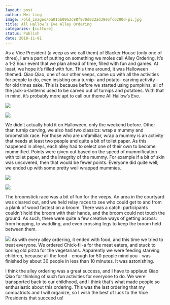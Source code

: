 ```yaml
---
layout: post
author: Mei-Ling
image: /old_images/6a01bb09a3c88f970d022ad39e5fc6200d-pi.jpg
title: All Hallow’s Eve Alley Ordering
categories: [culture]
status: Publish
date: 2018-11-01
---
```


As a Vice President (a veep as we call them) of Blacker House (only one of three), I am a part of putting on something we moles call Alley Ordering. It’s a 1-2 hour event that we plan ahead of time, filled with fun and games. At least, we hope it’s filled with fun. This time around, it was Halloween themed. Qiao Qiao, one of our other veeps, came up with all the activities for people to do, even insisting on a turnip- and potato- carving activity - for old times sake. This is because before we started using pumpkins, all of the jack-o-lanterns used to be carved out of turnips and potatoes. With that in mind, it’s probably more apt to call our theme All Hallow’s Eve.


![](/old_images/6a0105349b8251970b022ad3783e90200c.jpg)

![](/old_images/6a01bb09a3c88f970d022ad39e5fcb200d-pi.jpg)

We didn’t actually hold it on Halloween, only the weekend before. Other than turnip carving, we also had two classics: wrap a mummy and broomstick race. For those who are unfamiliar, wrap a mummy is an activity that needs at least two people and quite a bit of toilet paper. As this happened in alleys, each alley had to select one of their own to become mummified. Points were given out based on the speed of mummification with toilet paper, and the integrity of the mummy. For example if a bit of skin was uncovered, then that would be fewer points. Everyone did quite well; we ended up with some pretty well wrapped mummies.


![](/old_images/6a0105349b8251970b022ad3bdfe15200b.jpg)

![](/old_images/6a01bb09a3c88f970d022ad39e5fc0200d-pi.jpg)

The broomstick race was a bit of fun for the veeps. An area in the courtyard was cleared out, and we held relay races to see who could get to and from a plank of wood fastest on a broom. There was a catch: participants couldn’t hold the broom with their hands, and the broom could not touch the ground. As such, there were quite a few creative ways of getting across: from hopping, to waddling, and even crossing legs to keep the broom held between them.


![](/old_images/caltech_as_it_happens/6a0105349b8251970b022ad3bdfe24200b.jpg)
As with every alley ordering, it ended with food, and this time we tried to treat everyone. We ordered Chick-fil-a for the meat eaters, and stuck to boring old pizza for the vegetarians. Apparently we were feeding starving children, because all the food - enough for 50 people mind you - was finished by about 30 people in less than 10 minutes. It was astonishing.

I think the alley ordering was a great success, and I have to applaud Qiao Qiao for thinking of such fun activities for everyone to do. We were transported back to our childhood, and I think that’s what made people so enthusiastic about this ordering. This was the last ordering that my compatriots and I will organize, so I wish the best of luck to the Vice Presidents that succeed us!
